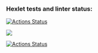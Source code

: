 ### Hexlet tests and linter status:
[![Actions Status](https://github.com/Asma-pixel/frontend-project-lvl1/workflows/hexlet-check/badge.svg)](https://github.com/Asma-pixel/frontend-project-lvl1/actions)

<a href="https://codeclimate.com/github/codeclimate/codeclimate/maintainability"><img src="https://api.codeclimate.com/v1/badges/a99a88d28ad37a79dbf6/maintainability" /></a>

[![Actions Status](https://github.com/Asma-pixel/frontend-project-lvl1/workflows/githib-actions-eslint/badge.svg)](https://github.com/Asma-pixel/frontend-project-lvl1/actions)